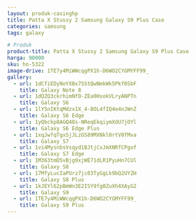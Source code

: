 ```yaml
---
layout: produk-casinghp
title: Patta X Stussy 2 Samsung Galaxy S9 Plus Case
categories: samsung
tags: galaxy

# Produk
product-title: Patta X Stussy 2 Samsung Galaxy S9 Plus Case
harga: 90000
sku: hn-5322
image-drive: 1TE7y4MiWWcqgPX1h-D6WO2CYGMYFF99_
gallery:
  - url: 1dCfiEDyNoYXBx7SStQwNmkWk5Pkf0SbF
    title: Galaxy Note 8
  - url: 1dQZQ3ckrhimNfO-ZEa0HsokVLryANPTn
    title: Galaxy S6
  - url: 1lY5nIKtqMdzx1X_4-8OL4fIQ4e4nJWnZ
    title: Galaxy S6 Edge
  - url: 1yQbckp8AGQ48s-NReqEkqiymXdU7jOYl
    title: Galaxy S6 Edge Plus
  - url: 1xqJwfqTgxSjJLzGS89MXNkl0rtV0fMva
    title: Galaxy S7
  - url: 1vi4MysnbsVsqyd1BJtjCxJmXNRfCPgof
    title: Galaxy S7 Edge
  - url: 1M363tmD5vBjg9xjWE71dLR1PyuHn7CUl
    title: Galaxy S8
  - url: 17MfyLucIaPUrz7jc03TyGgLk9bQ2UYZH
    title: Galaxy S8 Plus
  - url: 1kJEYl62pBmWn3E2ISY9fg0ZuXh4XAyG2
    title: Galaxy S9
  - url: 1TE7y4MiWWcqgPX1h-D6WO2CYGMYFF99_
    title: Galaxy S9 Plus
---
```

